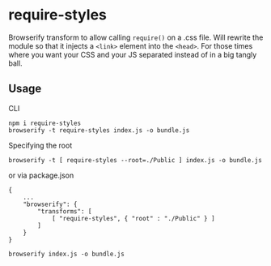 require-styles
==============

Browserify transform to allow calling `require()` on a .css file. Will rewrite the module so that it injects a `<link>` element into the `<head>`. For those times where you want your CSS and your JS separated instead of in a big tangly ball.

## Usage

CLI

```
npm i require-styles
browserify -t require-styles index.js -o bundle.js
```

Specifying the root

```
browserify -t [ require-styles --root=./Public ] index.js -o bundle.js
```

or via package.json

```
{
    ...
    "browserify": {
        "transforms": [
            [ "require-styles", { "root" : "./Public" } ]
        ]
    }
}
```

```
browserify index.js -o bundle.js
```
